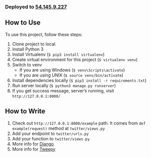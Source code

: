 ### Deployed to [54.145.9.227](http://54.145.9.227)
## How to Use
To use this project, follow these steps:
1. Clone project to local.
2. Install Python 3
3. Install Virtualenv (`$ pip3 install virtualenv`)
4. Create virtual environment for this project (`$ virtualenv venv`)
5. Switch to venv
    * If you are using Windows (`$ venv\Scripts\activate`)
    * If you are using UNIX (`$ source venv/bin/activate`)
6. Install dependencies locally (`$ pip3 install -r requirements.txt`)
7. Run server locally (`$ python3 manage.py runserver`)
8. If you get success message, server’s running, visit `http://127.0.0.1:8000/`

## How to Write
1. Check out `http://127.0.0.1:8000/example` path. It comes from `def example(request)` method at `twitter/views.py`
2. Add your endpoint to `twitter/urls.py`
3. Add your function to `twitter/views.py`
4. More info for [Django](https://docs.djangoproject.com/en/1.11/intro/tutorial01/)
5. More info for [Tweepy](http://tweepy.readthedocs.io/en/v3.5.0/getting_started.html)
